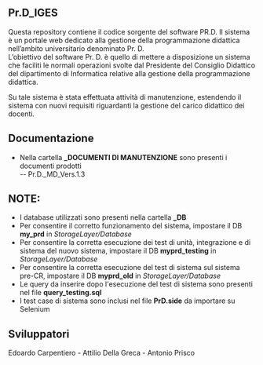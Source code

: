 ## Pr.D_IGES
Questa repository contiene il codice sorgente del software PR.D. Il sistema è un portale web dedicato alla gestione  della programmazione didattica nell’ambito universitario denominato Pr. D.   
L’obiettivo del software Pr. D. è quello di mettere a disposizione un sistema che faciliti le normali operazioni svolte dal Presidente del Consiglio Didattico del dipartimento di Informatica relative alla gestione della programmazione didattica.

Su tale sistema è stata effettuata attività di manutenzione, estendendo il sistema con nuovi requisiti riguardanti la gestione del carico didattico dei docenti.

## Documentazione
- Nella cartella <b>_DOCUMENTI DI MANUTENZIONE</b> sono presenti i documenti prodotti <br>
-- Pr.D._MD_Vers.1.3 

## NOTE: 
- I database utilizzati sono presenti nella cartella <b>_DB</b><br>
- Per consentire il corretto funzionamento del sistema, impostare il DB <b>my_prd</b> in <i>StorageLayer/Database</i><br>
- Per consentire la corretta esecuzione dei test di unità, integrazione e di sistema del nuovo sistema, impostare il DB <b>myprd_testing</b> in <i>StorageLayer/Database</i><br>
- Per consentire la corretta esecuzione del test di sistema sul sistema pre-CR, impostare il DB <b>myprd_old</b> in <i>StorageLayer/Database</i><br>
- Le query da inserire dopo l'esecuzione del test di sistema sono presenti nel file <b>query_testing.sql</b>
- I test case di sistema sono inclusi nel file <b>PrD.side</b> da importare su Selenium<br>


## Sviluppatori
Edoardo Carpentiero - Attilio Della Greca - Antonio Prisco


